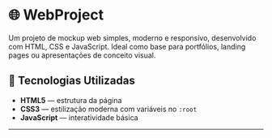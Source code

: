 # 🌐 WebProject

Um projeto de mockup web simples, moderno e responsivo, desenvolvido com HTML, CSS e JavaScript. Ideal como base para portfólios, landing pages ou apresentações de conceito visual.

## 🔧 Tecnologias Utilizadas

- **HTML5** — estrutura da página
- **CSS3** — estilização moderna com variáveis no `:root`
- **JavaScript** — interatividade básica

---
